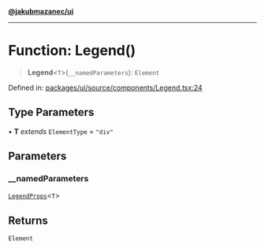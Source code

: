 [**@jakubmazanec/ui**](../README.md)

---

# Function: Legend()

> **Legend**\<`T`\>(`__namedParameters`): `Element`

Defined in:
[packages/ui/source/components/Legend.tsx:24](https://github.com/jakubmazanec/tools/blob/4a8f82fa13ce52bb52e412e9ac98b543cce14fc2/packages/ui/source/components/Legend.tsx#L24)

## Type Parameters

• **T** _extends_ `ElementType` = `"div"`

## Parameters

### \_\_namedParameters

[`LegendProps`](../type-aliases/LegendProps.md)\<`T`\>

## Returns

`Element`
